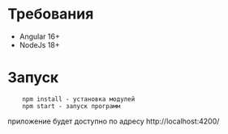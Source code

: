 # Требования
- Angular 16+
- NodeJs 18+

# Запуск

```
    npm install - установка модулей
    npm start - запуск программ
```
приложение будет доступно по адресу http://localhost:4200/